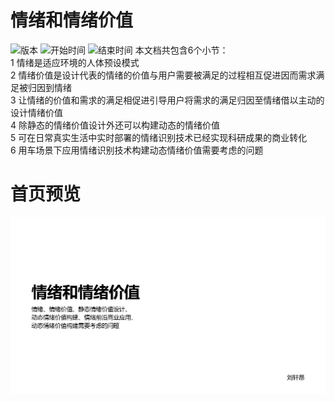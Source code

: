 # 情绪和情绪价值
<img src="https://img.shields.io/badge/版本-1.0.0-blue" alt="版本" />
<img src="https://img.shields.io/badge/开始时间-2025年6月9日-orange" alt="开始时间" />
<img src="https://img.shields.io/badge/结束时间-2025年6月24日-green" alt="结束时间" />
本文档共包含6个小节：<br>
1 情绪是适应环境的人体预设模式<br>
2 情绪价值是设计代表的情绪的价值与用户需要被满足的过程相互促进因而需求满足被归因到情绪<br>
3 让情绪的价值和需求的满足相促进引导用户将需求的满足归因至情绪借以主动的设计情绪价值<br>
4 除静态的情绪价值设计外还可以构建动态的情绪价值<br>
5 可在日常真实生活中实时部署的情绪识别技术已经实现科研成果的商业转化<br>
6 用车场景下应用情绪识别技术构建动态情绪价值需要考虑的问题<br>

# 首页预览
![image](https://github.com/plainsu/onlyfiles/blob/main/%E6%83%85%E7%BB%AA%E5%92%8C%E6%83%85%E7%BB%AA%E4%BB%B7%E5%80%BC/%E6%83%85%E7%BB%AA%E5%92%8C%E6%83%85%E7%BB%AA%E4%BB%B7%E5%80%BC_%E5%88%98%E8%BD%A9%E6%98%82_01.png)
